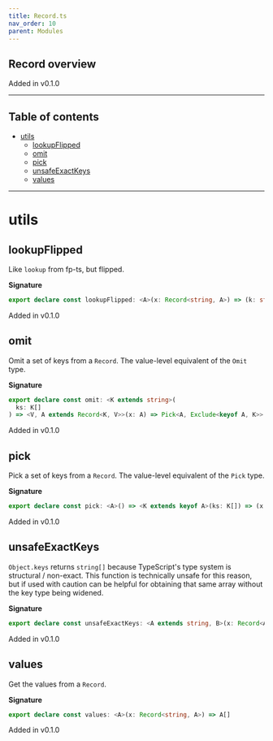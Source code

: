 ```yaml
---
title: Record.ts
nav_order: 10
parent: Modules
---
```


## Record overview

Added in v0.1.0

---

<h2 class="text-delta">Table of contents</h2>

- [utils](#utils)
  - [lookupFlipped](#lookupflipped)
  - [omit](#omit)
  - [pick](#pick)
  - [unsafeExactKeys](#unsafeexactkeys)
  - [values](#values)

---

# utils

## lookupFlipped

Like `lookup` from fp-ts, but flipped.

**Signature**

```ts
export declare const lookupFlipped: <A>(x: Record<string, A>) => (k: string) => Option<A>
```

Added in v0.1.0

## omit

Omit a set of keys from a `Record`. The value-level equivalent of the `Omit`
type.

**Signature**

```ts
export declare const omit: <K extends string>(
  ks: K[]
) => <V, A extends Record<K, V>>(x: A) => Pick<A, Exclude<keyof A, K>>
```

Added in v0.1.0

## pick

Pick a set of keys from a `Record`. The value-level equivalent of the `Pick`
type.

**Signature**

```ts
export declare const pick: <A>() => <K extends keyof A>(ks: K[]) => (x: A) => Pick<A, K>
```

Added in v0.1.0

## unsafeExactKeys

`Object.keys` returns `string[]` because TypeScript's type system is
structural / non-exact. This function is technically unsafe for this reason,
but if used with caution can be helpful for obtaining that same array
without the key type being widened.

**Signature**

```ts
export declare const unsafeExactKeys: <A extends string, B>(x: Record<A, B>) => A[]
```

Added in v0.1.0

## values

Get the values from a `Record`.

**Signature**

```ts
export declare const values: <A>(x: Record<string, A>) => A[]
```

Added in v0.1.0
